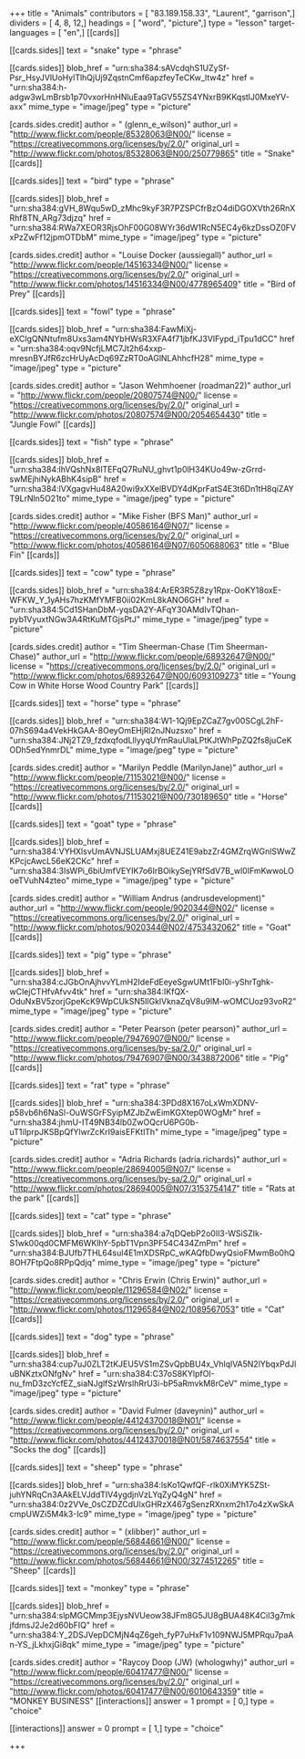 +++
title = "Animals"
contributors = [ "83.189.158.33", "Laurent", "garrison",]
dividers = [ 4, 8, 12,]
headings = [ "word", "picture",]
type = "lesson"
target-languages = [ "en",]
[[cards]]

[[cards.sides]]
text = "snake"
type = "phrase"

[[cards.sides]]
blob_href = "urn:sha384:sAVcdqhS1UZySf-Psr_HsyJVlUoHylTlhQjUj9ZqstnCmf6apzfeyTeCKw_ltw4z"
href = "urn:sha384:h-adgw3wLmBrsb1p70vxorHnHNluEaa9TaGV55ZS4YNxrB9KKqstlJ0MxeYV-axx"
mime_type = "image/jpeg"
type = "picture"

[cards.sides.credit]
author = " (glenn_e_wilson)"
author_url = "http://www.flickr.com/people/85328063@N00/"
license = "https://creativecommons.org/licenses/by/2.0/"
original_url = "http://www.flickr.com/photos/85328063@N00/250779865"
title = "Snake"
[[cards]]

[[cards.sides]]
text = "bird"
type = "phrase"

[[cards.sides]]
blob_href = "urn:sha384:gVH_8Wqu5wD_zMhc9kyF3R7PZSPCfrBzO4diDGOXVth26RnXRhf8TN_ARg73djzq"
href = "urn:sha384:RWa7XEOR3RjsOhF00G08WYr36dW1RcN5EC4y6kzDssOZ0FVxPzZwFf12jpmOTDbM"
mime_type = "image/jpeg"
type = "picture"

[cards.sides.credit]
author = "Louise Docker (aussiegall)"
author_url = "http://www.flickr.com/people/14516334@N00/"
license = "https://creativecommons.org/licenses/by/2.0/"
original_url = "http://www.flickr.com/photos/14516334@N00/4778965409"
title = "Bird of Prey"
[[cards]]

[[cards.sides]]
text = "fowl"
type = "phrase"

[[cards.sides]]
blob_href = "urn:sha384:FawMiXj-eXClgQNNtufm8Uxs3am4NYbHWsR3XFA4f71jbfKJ3VIFypd_iTpu1dCC"
href = "urn:sha384:oqv9NcfjLMC7Jt2h64xxp-mresnBYJfR6zcHrUyAcDq69ZzRT0oAGlNLAhhcfH28"
mime_type = "image/jpeg"
type = "picture"

[cards.sides.credit]
author = "Jason Wehmhoener (roadman22)"
author_url = "http://www.flickr.com/people/20807574@N00/"
license = "https://creativecommons.org/licenses/by/2.0/"
original_url = "http://www.flickr.com/photos/20807574@N00/2054654430"
title = "Jungle Fowl"
[[cards]]

[[cards.sides]]
text = "fish"
type = "phrase"

[[cards.sides]]
blob_href = "urn:sha384:lhVQshNx8lTEFqQ7RuNU_ghvt1p0lH34KUo49w-zGrrd-swMEjhiNykABhK4sipB"
href = "urn:sha384:lVXgagvHu48A20wi9xXXelBVDY4dKprFatS4E3t6Dn1tH8qiZAYT9LrNln5O21to"
mime_type = "image/jpeg"
type = "picture"

[cards.sides.credit]
author = "Mike Fisher (BFS Man)"
author_url = "http://www.flickr.com/people/40586164@N07/"
license = "https://creativecommons.org/licenses/by/2.0/"
original_url = "http://www.flickr.com/photos/40586164@N07/6050688063"
title = "Blue Fin"
[[cards]]

[[cards.sides]]
text = "cow"
type = "phrase"

[[cards.sides]]
blob_href = "urn:sha384:ArER3R5Z8zy1Rpx-OoKY18oxE-WFKW_Y_1yAHs7hzKMfYMFB0ii02KmL8kANO6GH"
href = "urn:sha384:5Cd1SHanDbM-yqsDA2Y-AFqY30AMdIvTQhan-pyb1VyuxtNGw3A4RtKuMTGjsPtJ"
mime_type = "image/jpeg"
type = "picture"

[cards.sides.credit]
author = "Tim Sheerman-Chase (Tim Sheerman-Chase)"
author_url = "http://www.flickr.com/people/68932647@N00/"
license = "https://creativecommons.org/licenses/by/2.0/"
original_url = "http://www.flickr.com/photos/68932647@N00/6093109273"
title = "Young Cow in White Horse Wood Country Park"
[[cards]]

[[cards.sides]]
text = "horse"
type = "phrase"

[[cards.sides]]
blob_href = "urn:sha384:W1-1Qj9EpZCaZ7gv00SCgL2hF-07hS694a4VekHkGAA-8OeyOmEHjRl2nJNuzsxo"
href = "urn:sha384:JNj2TZ9_fzdxqfodLllyyqUYmRauUlaLPtKJtWhPpZQ2fs8juCeKODh5edYnmrDL"
mime_type = "image/jpeg"
type = "picture"

[cards.sides.credit]
author = "Marilyn Peddle (MarilynJane)"
author_url = "http://www.flickr.com/people/71153021@N00/"
license = "https://creativecommons.org/licenses/by/2.0/"
original_url = "http://www.flickr.com/photos/71153021@N00/730189650"
title = "Horse"
[[cards]]

[[cards.sides]]
text = "goat"
type = "phrase"

[[cards.sides]]
blob_href = "urn:sha384:VYHXlsvUmAVNJSLUAMxj8UEZ41E9abzZr4GMZrqWGnlSWwZKPcjcAwcL56eK2CKc"
href = "urn:sha384:3IsWPi_6biUmfVEYIK7o6IrBOikySejYRfSdV7B_wl0IFmKwwoLOoeTVuhN4zteo"
mime_type = "image/jpeg"
type = "picture"

[cards.sides.credit]
author = "William Andrus (andrusdevelopment)"
author_url = "http://www.flickr.com/people/9020344@N02/"
license = "https://creativecommons.org/licenses/by/2.0/"
original_url = "http://www.flickr.com/photos/9020344@N02/4753432062"
title = "Goat"
[[cards]]

[[cards.sides]]
text = "pig"
type = "phrase"

[[cards.sides]]
blob_href = "urn:sha384:cJGbOnAjhvvYLmH2IdeFdEeyeSgwUMt1FbI0i-yShrTghk-wClejCTHfvAfvv4tk"
href = "urn:sha384:IKfQX-OduNxBV5zorjGpeKcK9WpCUkSN5IlGklVknaZqV8u9lM-wOMCUoz93voR2"
mime_type = "image/jpeg"
type = "picture"

[cards.sides.credit]
author = "Peter Pearson (peter pearson)"
author_url = "http://www.flickr.com/people/79476907@N00/"
license = "https://creativecommons.org/licenses/by-sa/2.0/"
original_url = "http://www.flickr.com/photos/79476907@N00/3438872006"
title = "Pig"
[[cards]]

[[cards.sides]]
text = "rat"
type = "phrase"

[[cards.sides]]
blob_href = "urn:sha384:3PDd8X167oLxWmXDNV-p58vb6h6NaSl-OuWSGrFSyipMZJbZwEimKGXtep0WOgMr"
href = "urn:sha384:jhmU-IT49NB34lb0ZwOQcrU6PG0b-uT1iIprpJKSBpQfYlwrZcKrI9aisEFKtlTh"
mime_type = "image/jpeg"
type = "picture"

[cards.sides.credit]
author = "Adria Richards (adria.richards)"
author_url = "http://www.flickr.com/people/28694005@N07/"
license = "https://creativecommons.org/licenses/by-sa/2.0/"
original_url = "http://www.flickr.com/photos/28694005@N07/3153754147"
title = "Rats at the park"
[[cards]]

[[cards.sides]]
text = "cat"
type = "phrase"

[[cards.sides]]
blob_href = "urn:sha384:a7qDQebP2o0Il3-WSiSZIk-S1wk00qd0CMFM6WKlhY-5pbT1Vpn3PF54C434ZmPm"
href = "urn:sha384:BJUfb7THL64sul4E1mXDSRpC_wKAQfbDwyQsioFMwmBo0hQ8OH7FtpQo8RPpQdjq"
mime_type = "image/jpeg"
type = "picture"

[cards.sides.credit]
author = "Chris Erwin (Chris Erwin)"
author_url = "http://www.flickr.com/people/11296584@N02/"
license = "https://creativecommons.org/licenses/by/2.0/"
original_url = "http://www.flickr.com/photos/11296584@N02/1089567053"
title = "Cat"
[[cards]]

[[cards.sides]]
text = "dog"
type = "phrase"

[[cards.sides]]
blob_href = "urn:sha384:cup7uJ0ZLT2tKJEU5VS1mZSvQpbBU4x_VhlqlVA5N2lYbqxPdJluBNKztxONfgNv"
href = "urn:sha384:C37oS8KYlpfOI-nu_fmD3zcYcfEZ_siaNJglfSzWrslhRrU3i-bP5aRmvkM8rCeV"
mime_type = "image/jpeg"
type = "picture"

[cards.sides.credit]
author = "David Fulmer (daveynin)"
author_url = "http://www.flickr.com/people/44124370018@N01/"
license = "https://creativecommons.org/licenses/by/2.0/"
original_url = "http://www.flickr.com/photos/44124370018@N01/5874637554"
title = "Socks the dog"
[[cards]]

[[cards.sides]]
text = "sheep"
type = "phrase"

[[cards.sides]]
blob_href = "urn:sha384:lsKo1QwfQF-rlk0XiMYK5ZSt-juhYNRqCn3AAkELVJddTIV4ygdjnVzLYqZyQ4gN"
href = "urn:sha384:0z2VVe_0sCZDZCdUlxGHRzX467gSenzRXnxm2h17o4zXwSkAcmpUWZi5M4k3-Ic9"
mime_type = "image/jpeg"
type = "picture"

[cards.sides.credit]
author = " (xlibber)"
author_url = "http://www.flickr.com/people/56844661@N00/"
license = "https://creativecommons.org/licenses/by/2.0/"
original_url = "http://www.flickr.com/photos/56844661@N00/3274512265"
title = "Sheep"
[[cards]]

[[cards.sides]]
text = "monkey"
type = "phrase"

[[cards.sides]]
blob_href = "urn:sha384:slpMGCMmp3EjysNVUeow38JFm8G5JU8gBUA48K4Cil3g7mkjfdmsJ2Je2d60bFIQ"
href = "urn:sha384:Y_2DSJVepDCMjN4qZ6geh_fyP7uHxF1v109NWJ5MPRqu7paAn-YS_jLkhxjGi8qk"
mime_type = "image/jpeg"
type = "picture"

[cards.sides.credit]
author = "Raycoy  Doop (JW) (whologwhy)"
author_url = "http://www.flickr.com/people/60417477@N00/"
license = "https://creativecommons.org/licenses/by/2.0/"
original_url = "http://www.flickr.com/photos/60417477@N00/6010643359"
title = "MONKEY BUSINESS"
[[interactions]]
answer = 1
prompt = [ 0,]
type = "choice"

[[interactions]]
answer = 0
prompt = [ 1,]
type = "choice"

+++

